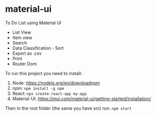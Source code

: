 # material-ui
To Do List using Material UI

* List View
* Item view
* Search
* Data Classification - Sort
* Export as .csv
* Print
* Router Dom

To run this project you need to install:
1. Node: https://nodejs.org/en/downloadnpm
2. npm: `npm install -g npm`
3. React: `npx create-react-app my-app`
4. Material-UI: https://mui.com/material-ui/getting-started/installation/

Then in the root folder (the same you have src) run: `npm start`